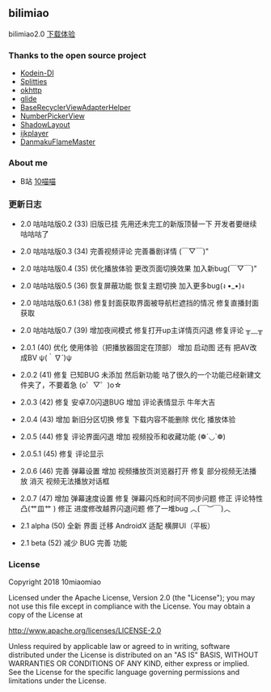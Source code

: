 ## bilimiao
bilimiao2.0 
[下载体验](https://www.coolapk.com/apk/164982)

### Thanks to the open source project
* [Kodein-DI](https://github.com/Kodein-Framework/Kodein-DI)
* [Splitties](https://github.com/LouisCAD/Splitties)
* [okhttp](https://github.com/square/okhttp)
* [glide](https://github.com/bumptech/glide)
* [BaseRecyclerViewAdapterHelper](https://github.com/CymChad/BaseRecyclerViewAdapterHelper)
* [NumberPickerView](https://github.com/Carbs0126/NumberPickerView)
* [ShadowLayout](https://github.com/lihangleo2/ShadowLayout)
* [ijkplayer](https://github.com/Bilibili/ijkplayer)
* [DanmakuFlameMaster](https://github.com/bilibili/DanmakuFlameMaster)

### About me
* B站 [10喵喵](https://space.bilibili.com/6789810/)

### 更新日志
* 2.0 咕咕咕版0.2 (33)
  旧版已挂
  先用还未完工的新版顶替一下
  开发者要继续咕咕咕了

* 2.0 咕咕咕版0.3 (34)
  完善视频评论
  完善番剧详情
  (￣▽￣)"

* 2.0 咕咕咕版0.4 (35)
  优化播放体验
  更改页面切换效果
  加入新bug(￣▽￣)"

* 2.0 咕咕咕版0.5 (36)
  恢复屏蔽功能
  恢复主题切换
  加入更多bug(ง •_•)ง

* 2.0 咕咕咕版0.6.1 (38)
  修复封面获取界面被导航栏遮挡的情况
  修复直播封面获取

* 2.0 咕咕咕版0.7 (39)
  增加夜间模式
  修复打开up主详情页闪退
  修复评论
  ╥﹏╥

* 2.0.1 (40)
  优化 使用体验（把播放器固定在顶部）
  增加 启动图
  还有 把AV改成BV ψ(｀∇´)ψ

* 2.0.2 (41)
  修复 已知BUG
  未添加 然后新功能
  咕了很久的一个功能已经新建文件夹了，不要着急
  (o゜▽゜)o☆

* 2.0.3 (42)
  修复 安卓7.0闪退BUG
  增加 评论表情显示
  牛年大吉

* 2.0.4 (43)
  增加 新旧分区切换
  修复 下载内容不能删除
  优化 播放体验

* 2.0.5 (44)
  修复 评论界面闪退
  增加 视频投币和收藏功能
  (❁´◡`❁)

* 2.0.5.1 (45)
  修复 评论显示

* 2.0.6 (46)
  完善 弹幕设置
  增加 视频播放页浏览器打开
  修复 部分视频无法播放
  消灭 视频无法播放对话框

* 2.0.7 (47)
  增加 弹幕速度设置
  修复 弹幕闪烁和时间不同步问题
  修正 评论特性 凸(艹皿艹 )
  修正 进度修改越界闪退问题
  修了一堆bug ︿(￣︶￣)︿

* 2.1 alpha (50)
  全新 界面 
  迁移 AndroidX 
  适配 横屏UI（平板）

* 2.1 beta (52)
  减少 BUG 
  完善 功能

### License
 Copyright 2018 10miaomiao

 Licensed under the Apache License, Version 2.0 (the "License"); you may not use this file except in compliance with the License. You may obtain a copy of the License at

 http://www.apache.org/licenses/LICENSE-2.0

 Unless required by applicable law or agreed to in writing, software distributed under the License is distributed on an "AS IS" BASIS, WITHOUT WARRANTIES OR CONDITIONS OF ANY KIND, either express or implied. See the License for the specific language governing permissions and limitations under the License.
